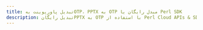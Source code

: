 ---title: تبدیل پاورپوینت بهOTP، PPTX به OTP مبدل رایگان یا Perl SDKdescription: تبدیل رایگانPPTX به OTP با استفاده از Perl Cloud APIs & SDK. همچنین اسناد Microsoft PowerPoint را در Cloud ایجاد، ویرایش و رندر کنید.---